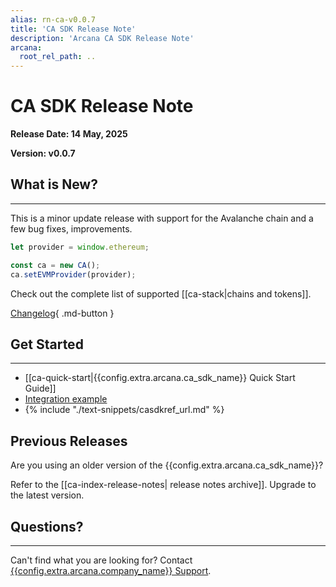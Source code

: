 ```yaml
---
alias: rn-ca-v0.0.7
title: 'CA SDK Release Note'
description: 'Arcana CA SDK Release Note'
arcana:
  root_rel_path: ..
---
```


# CA SDK Release Note

**Release Date: 14 May, 2025**  

**Version: v0.0.7**

## What is New?

---
 
This is a minor update release with support for the Avalanche chain and a few bug fixes, improvements.

```typescript
let provider = window.ethereum;

const ca = new CA();
ca.setEVMProvider(provider);
```

Check out the complete list of supported [[ca-stack|chains and tokens]].

[Changelog](https://github.com/arcana-network/ca-sdk/releases/latest){ .md-button } 

## Get Started

---

* [[ca-quick-start|{{config.extra.arcana.ca_sdk_name}} Quick Start Guide]]
* [Integration example](https://github.com/arcana-network/ca-sdk/tree/main/example)
* {% include "./text-snippets/casdkref_url.md" %}

## Previous Releases

Are you using an older version of the {{config.extra.arcana.ca_sdk_name}}?

Refer to the [[ca-index-release-notes| release notes archive]]. Upgrade to the latest version.

## Questions? 

---

Can't find what you are looking for? Contact [{{config.extra.arcana.company_name}} Support]({{page.meta.arcana.root_rel_path}}/support/index.md).

